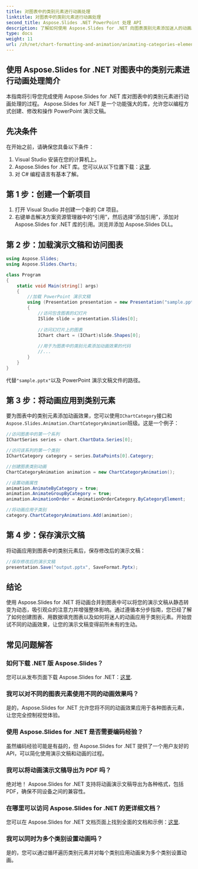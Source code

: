 ```yaml
---
title: 对图表中的类别元素进行动画处理
linktitle: 对图表中的类别元素进行动画处理
second_title: Aspose.Slides .NET PowerPoint 处理 API
description: 了解如何使用 Aspose.Slides for .NET 向图表类别元素添加迷人的动画。通过动态视觉效果提升您的演示文稿。
type: docs
weight: 11
url: /zh/net/chart-formatting-and-animation/animating-categories-elements/
---
```


## 使用 Aspose.Slides for .NET 对图表中的类别元素进行动画处理简介

本指南将引导您完成使用 Aspose.Slides for .NET 库对图表中的类别元素进行动画处理的过程。 Aspose.Slides for .NET 是一个功能强大的库，允许您以编程方式创建、修改和操作 PowerPoint 演示文稿。

## 先决条件

在开始之前，请确保您具备以下条件：

1. Visual Studio 安装在您的计算机上。
2.  Aspose.Slides for .NET 库。您可以从以下位置下载：[这里](https://releases.aspose.com/slides/net).
3. 对 C# 编程语言有基本了解。

## 第 1 步：创建一个新项目

1. 打开 Visual Studio 并创建一个新的 C# 项目。
2. 右键单击解决方案资源管理器中的“引用”，然后选择“添加引用”，添加对 Aspose.Slides for .NET 库的引用。浏览并添加 Aspose.Slides DLL。

## 第 2 步：加载演示文稿和访问图表

```csharp
using Aspose.Slides;
using Aspose.Slides.Charts;

class Program
{
    static void Main(string[] args)
    {
        //加载 PowerPoint 演示文稿
        using (Presentation presentation = new Presentation("sample.pptx"))
        {
            //访问包含图表的幻灯片
            ISlide slide = presentation.Slides[0];
            
            //访问幻灯片上的图表
            IChart chart = (IChart)slide.Shapes[0];
            
            //用于为图表中的类别元素添加动画效果的代码
            //...
        }
    }
}
```

代替`"sample.pptx"`以及 PowerPoint 演示文稿文件的路径。

## 第 3 步：将动画应用到类别元素

要为图表中的类别元素添加动画效果，您可以使用`IChartCategory`接口和`Aspose.Slides.Animation.ChartCategoryAnimation`班级。这是一个例子：

```csharp
//访问图表中的第一个系列
IChartSeries series = chart.ChartData.Series[0];

//访问该系列的第一个类别
IChartCategory category = series.DataPoints[0].Category;

//创建图表类别动画
ChartCategoryAnimation animation = new ChartCategoryAnimation();

//设置动画属性
animation.AnimateByCategory = true;
animation.AnimateGroupByCategory = true;
animation.AnimationOrder = AnimationOrderCategory.ByCategoryElement;

//将动画应用于类别
category.ChartCategoryAnimations.Add(animation);
```

## 第 4 步：保存演示文稿

将动画应用到图表中的类别元素后，保存修改后的演示文稿：

```csharp
//保存修改后的演示文稿
presentation.Save("output.pptx", SaveFormat.Pptx);
```

## 结论

使用 Aspose.Slides for .NET 将动画合并到图表中可以将您的演示文稿从静态转变为动态，吸引观众的注意力并增强整体影响。通过遵循本分步指南，您已经了解了如何创建图表、用数据填充图表以及如何将迷人的动画应用于类别元素。开始尝试不同的动画效果，让您的演示文稿变得前所未有的生动。

## 常见问题解答

### 如何下载 .NET 版 Aspose.Slides？

您可以从发布页面下载 Aspose.Slides for .NET：[这里](https://releases.aspose.com/slides/net).

### 我可以对不同的图表元素使用不同的动画效果吗？

是的，Aspose.Slides for .NET 允许您将不同的动画效果应用于各种图表元素，让您完全控制视觉体验。

### 使用 Aspose.Slides for .NET 是否需要编码经验？

虽然编码经验可能是有益的，但 Aspose.Slides for .NET 提供了一个用户友好的 API，可以简化使用演示文稿和动画的过程。

### 我可以将动画演示文稿导出为 PDF 吗？

绝对地！ Aspose.Slides for .NET 支持将动画演示文稿导出为各种格式，包括 PDF，确保不同设备之间的兼容性。

### 在哪里可以访问 Aspose.Slides for .NET 的更详细文档？

您可以在 Aspose.Slides for .NET 文档页面上找到全面的文档和示例：[这里](https://reference.aspose.com/slides/net).

### 我可以同时为多个类别设置动画吗？

是的，您可以通过循环遍历类别元素并对每个类别应用动画来为多个类别设置动画。